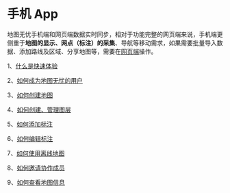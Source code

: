 # 手机 App

地图无忧手机端和网页端数据实时同步，相对于功能完整的网页端来说，手机端更侧重于**地图的显示、网点（标注）的采集**、导航等移动需求，如果需要批量导入数据、添加路线及区域、分享地图等，需要在[网页端](http://www.dituwuyou.com)操作。

1、[什么是快速体验](/m-getting-started.html)

2、[如何成为地图无忧的用户](/m-signup.html)

3、[如何创建地图](m-newmap.html)

4、[如何创建、管理图层](/m-layers.html)

5、[如何添加标注](/m-addmark.html)

6、[如何编辑标注](/m-editmark.html)

7、[如何使用离线地图](/m-offline.html)

8、[如何邀请协作成员](/m-addmembers.html)

9、[如何查看地图信息](/m-mapinfo.html)

